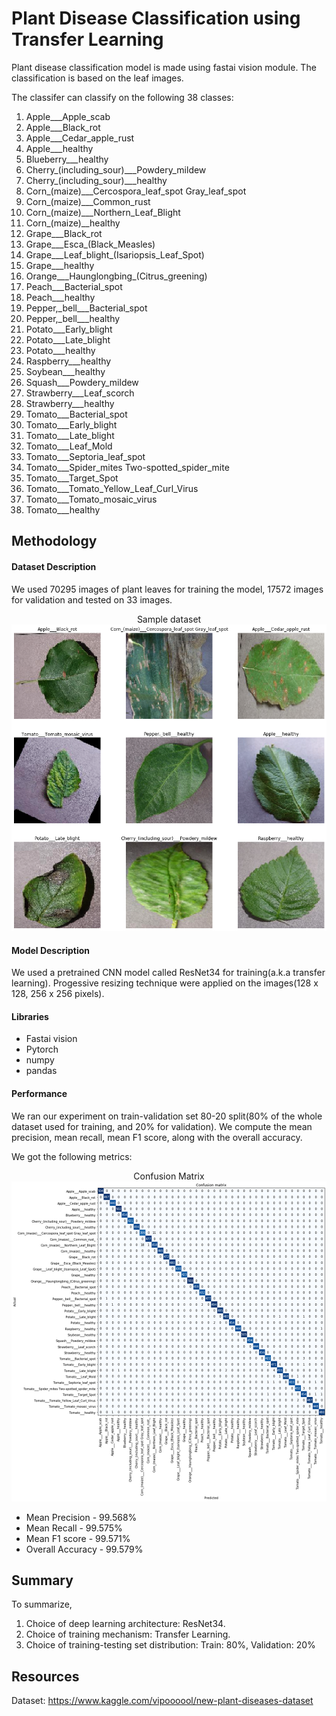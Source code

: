 # Plant Disease Classification using Transfer Learning

Plant disease classification model is made using fastai vision module. The classification is based on the leaf images. 

The classifer can classify on the following 38 classes:
1. Apple___Apple_scab
2. Apple___Black_rot
3. Apple___Cedar_apple_rust
4. Apple___healthy
5. Blueberry___healthy
6. Cherry_(including_sour)___Powdery_mildew
7. Cherry_(including_sour)___healthy
8. Corn_(maize)___Cercospora_leaf_spot Gray_leaf_spot
9. Corn_(maize)___Common_rust
10. Corn_(maize)___Northern_Leaf_Blight
11. Corn_(maize)__healthy
12. Grape___Black_rot
13. Grape___Esca_(Black_Measles)
14. Grape___Leaf_blight_(Isariopsis_Leaf_Spot)
15. Grape___healthy
16. Orange___Haunglongbing_(Citrus_greening)
17. Peach___Bacterial_spot
18. Peach___healthy
19. Pepper,_bell___Bacterial_spot
20. Pepper,_bell___healthy
21. Potato___Early_blight
22. Potato___Late_blight
23. Potato___healthy
24. Raspberry___healthy
25. Soybean___healthy
26. Squash___Powdery_mildew
27. Strawberry___Leaf_scorch
28. Strawberry___healthy
29. Tomato___Bacterial_spot
30. Tomato___Early_blight
31. Tomato___Late_blight
32. Tomato___Leaf_Mold
33. Tomato___Septoria_leaf_spot
34. Tomato___Spider_mites Two-spotted_spider_mite
35. Tomato___Target_Spot
36. Tomato___Tomato_Yellow_Leaf_Curl_Virus
37. Tomato___Tomato_mosaic_virus
38. Tomato___healthy

## Methodology
#### Dataset Description
We used 70295 images of plant leaves for training the model, 17572 images for validation and tested on 33 images.

<p align="center" style="text-align: center;">
    Sample dataset
  <img src="images/Data.png">
</p>

#### Model Description
We used a pretrained CNN model called ResNet34 for training(a.k.a transfer learning). Progessive resizing technique were applied on the images(128 x 128, 256 x 256 pixels).

#### Libraries 
* Fastai vision
* Pytorch
* numpy
* pandas

#### Performance
We ran our experiment on train-validation set 80-20 split(80% of the whole dataset used for training, and 20% for validation). We compute the mean precision, mean recall, mean F1 score, along with the overall accuracy.

We got the following metrics:

<p align="center" style="text-align: center;">
    Confusion Matrix
  <img src="images/ConfusionMatrix.png">
</p>

* Mean Precision - 99.568%
* Mean Recall - 99.575%
* Mean F1 score - 99.571%
* Overall Accuracy - 99.579%

## Summary
To summarize,
1. Choice of deep learning architecture: ResNet34.
2. Choice of training mechanism: Transfer Learning.
3. Choice of training-testing set distribution:
Train: 80%, Validation: 20%

## Resources
Dataset: <https://www.kaggle.com/vipoooool/new-plant-diseases-dataset> 
